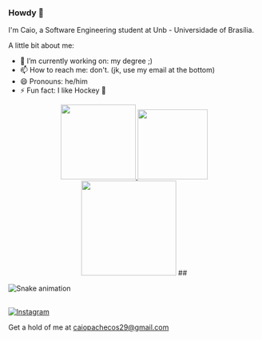 ### Howdy 👋
I'm Caio, a Software Engineering student at Unb - Universidade of Brasília.

A little bit about me:
- 🔭 I’m currently working on: my degree ;)
- 📫 How to reach me: don't. (jk, use my email at the bottom)
- 😄 Pronouns: he/him
- ⚡ Fun fact: I like Hockey 🏒

<div align="center">
  <a href="https://github.com/CaioPacheco">
    <img height="150em" src="https://github-readme-stats.vercel.app/api?username=CaioPacheco&count_private=true&include_all_commits=true&show_icons=true&theme=tokyonight&hide_border=false&show_owner=true"/>
    <img height="140em" src="https://github-readme-stats.vercel.app/api/top-langs/?username=CaioPacheco&layout=compact&langs_count=7&theme=tokyonight"/>
  </a>
</div>

<div align="center">
<img height="190em" src="https://github-profile-summary-cards.vercel.app/api/cards/profile-details?username=CaioPacheco&theme=tokyonight"/> 
 ##
</div>

  ![Snake animation](https://github.com/danielbped/danielbped/blob/output/github-contribution-grid-snake.svg)
  
</div>

##
 
 [![Instagram](https://img.shields.io/badge/Instagram-E4405F?style=for-the-badge&logo=instagram&logoColor=white)](https://www.instagram.com/caio.p_/)
 
 </div>
 Get a hold of me at <a href=mailto:"caiopachecos29@gmail.com">caiopachecos29@gmail.com</a>
